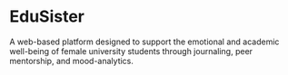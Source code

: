# EduSister
A web-based platform designed to support the emotional and academic well-being of female university students  through journaling, peer mentorship, and mood-analytics. 
